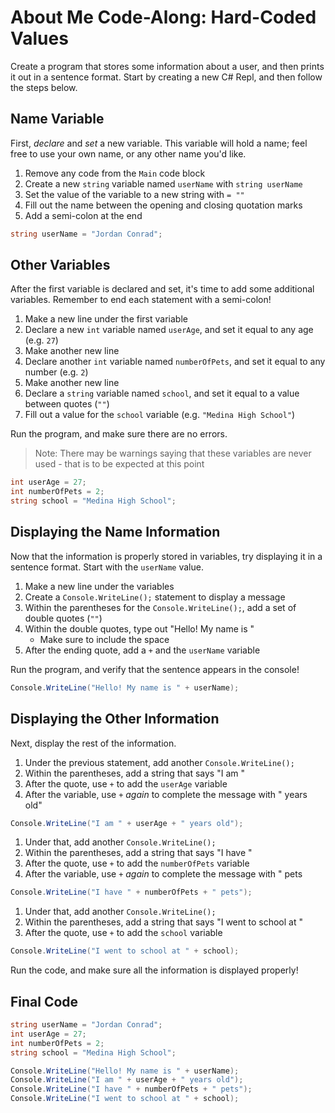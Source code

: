 # About Me Code-Along: Hard-Coded Values
Create a program that stores some information about a user, and then prints it out in a sentence format. Start by creating a new C# Repl, and then follow the steps below.

## Name Variable
First, _declare_ and _set_ a new variable. This variable will hold a name; feel free to use your own name, or any other name you'd like.

1. Remove any code from the `Main` code block
1. Create a new `string` variable named `userName` with `string userName`
1. Set the value of the variable to a new string with `= ""`
1. Fill out the name between the opening and closing quotation marks
1. Add a semi-colon at the end

```cs
string userName = "Jordan Conrad";
```

## Other Variables
After the first variable is declared and set, it's time to add some additional variables. Remember to end each statement with a semi-colon!

1. Make a new line under the first variable
1. Declare a new `int` variable named `userAge`, and set it equal to any age (e.g. `27`)
1. Make another new line
1. Declare another `int` variable named `numberOfPets`, and set it equal to any number (e.g. `2`)
1. Make another new line
1. Declare a `string` variable named `school`, and set it equal to a value between quotes (`""`)
1. Fill out a value for the `school` variable (e.g. `"Medina High School"`)

Run the program, and make sure there are no errors.

>Note: There may be warnings saying that these variables are never used - that is to be expected at this point

```cs
int userAge = 27;
int numberOfPets = 2;
string school = "Medina High School";
```

## Displaying the Name Information
Now that the information is properly stored in variables, try displaying it in a sentence format. Start with the `userName` value.

1. Make a new line under the variables
1. Create a `Console.WriteLine();` statement to display a message
1. Within the parentheses for the `Console.WriteLine();`, add a set of double quotes (`""`)
1. Within the double quotes, type out "Hello! My name is "
    - Make sure to include the space
1. After the ending quote, add a `+` and the `userName` variable

Run the program, and verify that the sentence appears in the console!

```cs
Console.WriteLine("Hello! My name is " + userName);
```

## Displaying the Other Information
Next, display the rest of the information.

1. Under the previous statement, add another `Console.WriteLine();`
1. Within the parentheses, add a string that says "I am "
1. After the quote, use `+` to add the `userAge` variable
1. After the variable, use `+` _again_ to complete the message with " years old"

```cs
Console.WriteLine("I am " + userAge + " years old");
```

1. Under that, add another `Console.WriteLine();`
1. Within the parentheses, add a string that says "I have "
1. After the quote, use `+` to add the `numberOfPets` variable
1. After the variable, use `+` _again_ to complete the message with " pets

```cs
Console.WriteLine("I have " + numberOfPets + " pets");
```

1. Under that, add another `Console.WriteLine();`
1. Within the parentheses, add a string that says "I went to school at "
1. After the quote, use `+` to add the `school` variable

```cs
Console.WriteLine("I went to school at " + school);
```

Run the code, and make sure all the information is displayed properly!

## Final Code
```cs
string userName = "Jordan Conrad";
int userAge = 27;
int numberOfPets = 2;
string school = "Medina High School";

Console.WriteLine("Hello! My name is " + userName);
Console.WriteLine("I am " + userAge + " years old");
Console.WriteLine("I have " + numberOfPets + " pets");
Console.WriteLine("I went to school at " + school);
```